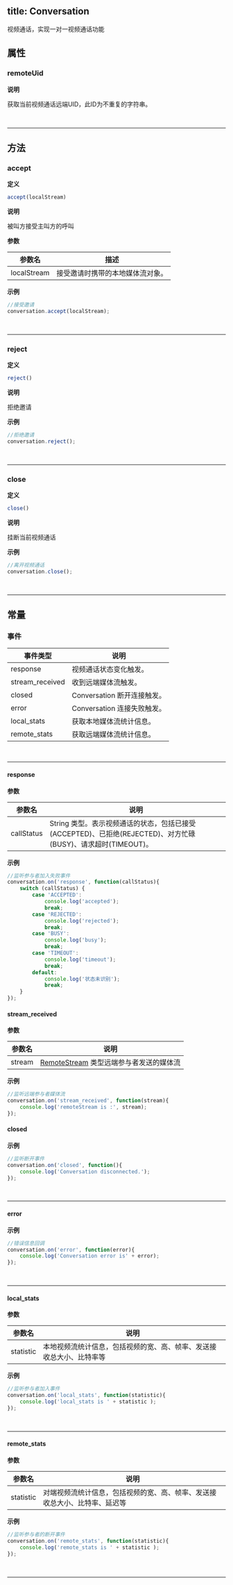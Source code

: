 ﻿
title: Conversation
---

视频通话，实现一对一视频通话功能

## 属性

### remoteUid

**说明**

获取当前视频通话远端UID，此ID为不重复的字符串。

</br>

---

## 方法

### accept

**定义**

```js
accept(localStream)
```

**说明**

被叫方接受主叫方的呼叫

**参数**

| 参数名          | 描述                      |
| ----------------| ------------------------- |
| localStream        | 接受邀请时携带的本地媒体流对象。|

**示例**

```js
//接受邀请
conversation.accept(localStream);
```

</br>

---

### reject

**定义**

```js
reject()
```

**说明**

拒绝邀请

**示例**

```js
//拒绝邀请
conversation.reject();
```

</br>

---

### close

**定义**

```js
close()
```

**说明**

挂断当前视频通话

**示例**

```js
//离开视频通话
conversation.close();
```

</br>

---

## 常量

### 事件

| 事件类型          | 说明                      |
| ----------------| ------------------------- |
| response        | 视频通话状态变化触发。        |
| stream_received | 收到远端媒体流触发。         |
| closed          | Conversation 断开连接触发。 |
| error           | Conversation 连接失败触发。 |
| local_stats     | 获取本地媒体流统计信息。      |
| remote_stats    | 获取远端媒体流统计信息。    |

</br>

---

#### response

**参数**

| 参数名 | 说明 |
|---|---|
| callStatus | String 类型。表示视频通话的状态，包括已接受(ACCEPTED)、已拒绝(REJECTED)、对方忙碌(BUSY)、请求超时(TIMEOUT)。|

**示例**

```js
//监听参与者加入失败事件
conversation.on('response', function(callStatus){
    switch (callStatus) {
        case 'ACCEPTED':
            console.log('accepted');
            break;
        case 'REJECTED':
            console.log('rejected');
            break;
        case 'BUSY':
            console.log('busy');
            break;
        case 'TIMEOUT':
            console.log('timeout');
            break;
        default:
            console.log('状态未识别');
            break;
    }
});
```

#### stream_received

**参数**

| 参数名 | 说明 |
|---|---|
| stream | [RemoteStream](/conversation/Web/api/remoteStream.html) 类型远端参与者发送的媒体流|

**示例**

```js
//监听远端参与者媒体流
conversation.on('stream_received', function(stream){
    console.log('remoteStream is :', stream);
});
```

#### closed

**示例**

```js
//监听断开事件
conversation.on('closed', function(){
    console.log('Conversation disconnected.');
});
```

</br>

---

#### error

**示例**

```js
//错误信息回调
conversation.on('error', function(error){
    console.log('Conversation error is' + error);
});
```

</br>

---

#### local_stats

**参数**

| 参数名 | 说明 |
|---|---|
| statistic | 本地视频流统计信息，包括视频的宽、高、帧率、发送接收总大小、比特率等|

**示例**

```js
//监听参与者加入事件
conversation.on('local_stats', function(statistic){
    console.log('local_stats is ' + statistic );
});
```

</br>

---

#### remote_stats

**参数**

| 参数名 | 说明 |
|---|---|
| statistic | 对端视频流统计信息，包括视频的宽、高、帧率、发送接收总大小、比特率、延迟等|

**示例**

```js
//监听参与者的断开事件
conversation.on('remote_stats', function(statistic){
    console.log('remote_stats is ' + statistic );
});
```

</br>

---
